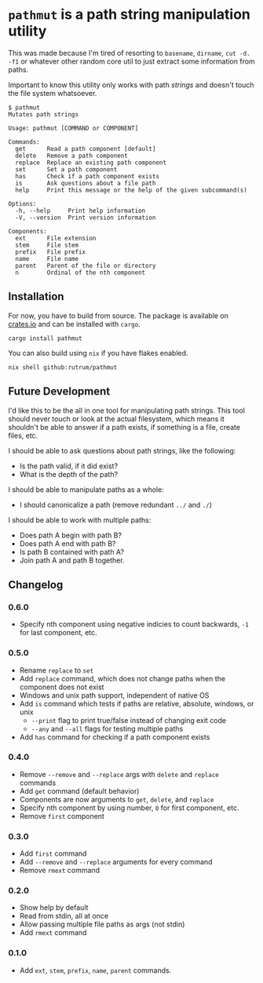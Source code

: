 # `pathmut` is a path string manipulation utility

This was made because I'm tired of resorting to `basename`, `dirname`, `cut -d. -f1` or whatever other random core util to just extract some information from paths.

Important to know this utility only works with path _strings_ and doesn't touch the file system whatsoever.

```
$ pathmut
Mutates path strings

Usage: pathmut [COMMAND or COMPONENT]

Commands:
  get      Read a path component [default]
  delete   Remove a path component
  replace  Replace an existing path component
  set      Set a path component
  has      Check if a path component exists
  is       Ask questions about a file path
  help     Print this message or the help of the given subcommand(s)

Options:
  -h, --help     Print help information
  -V, --version  Print version information

Components:
  ext      File extension
  stem     File stem
  prefix   File prefix
  name     File name
  parent   Parent of the file or directory
  n        Ordinal of the nth component
```

## Installation

For now, you have to build from source.  The package is available on [crates.io](https://crates.io/crates/pathmut) and can be installed with `cargo`.
```
cargo install pathmut
```
You can also build using `nix` if you have flakes enabled.
```
nix shell github:rutrum/pathmut
```

## Future Development

I'd like this to be the all in one tool for manipulating path strings.  This tool should never touch or look at the actual filesystem, which means it shouldn't be able to answer if a path exists, if something is a file, create files, etc.  

I should be able to ask questions about path strings, like the following:

* Is the path valid, if it did exist?
* What is the depth of the path?

I should be able to manipulate paths as a whole:

* I should canonicalize a path (remove redundant `../` and `./`)

I should be able to work with multiple paths:

* Does path A begin with path B?
* Does path A end with path B?
* Is path B contained with path A?
* Join path A and path B together.

## Changelog

### 0.6.0

* Specify nth component using negative indicies to count backwards, `-1` for last component, etc.

### 0.5.0

* Rename `replace` to `set`
* Add `replace` command, which does not change paths when the component does not exist
* Windows and unix path support, independent of native OS
* Add `is` command which tests if paths are relative, absolute, windows, or unix
    * `--print` flag to print true/false instead of changing exit code
    * `--any` and `--all` flags for testing multiple paths
* Add `has` command for checking if a path component exists

### 0.4.0

* Remove `--remove` and `--replace` args with `delete` and `replace` commands
* Add `get` command (default behavior)
* Components are now arguments to `get`, `delete`, and `replace`
* Specify nth component by using number, `0` for first component, etc.
* Remove `first` component

### 0.3.0

* Add `first` command
* Add `--remove` and `--replace` arguments for every command
* Remove `rmext` command

### 0.2.0

* Show help by default
* Read from stdin, all at once
* Allow passing multiple file paths as args (not stdin)
* Add `rmext` command

### 0.1.0

* Add `ext`, `stem`, `prefix`, `name`, `parent` commands.
